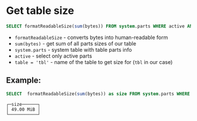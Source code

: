 # Get table size

```sql
SELECT formatReadableSize(sum(bytes)) FROM system.parts WHERE active AND table = 'tbl';
```

- `formatReadableSize` - converts bytes into human-readable form
- `sum(bytes)` - get sum of all parts sizes of our table
- `system.parts` - system table with table parts info
- `active` - select only active parts
- `table = 'tbl'` - name of the table to get size for (`tbl` in our case)

## Example: 
```sql
SELECT  formatReadableSize(sum(bytes)) as size FROM system.parts WHERE active AND table = 'tbl';
```
```
┌─size──────┐
│ 49.00 MiB │
└───────────┘

```

